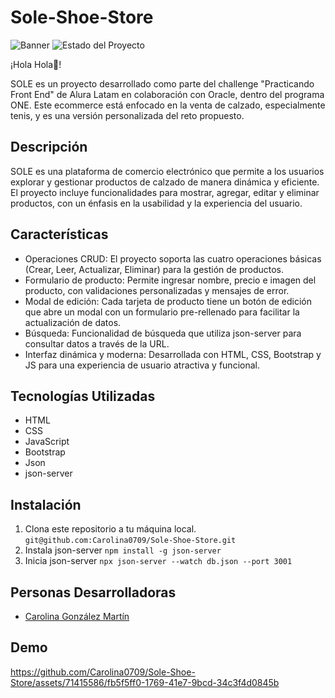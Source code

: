 # Sole-Shoe-Store
![Banner](https://github.com/Carolina0709/Sole-Shoe-Store/assets/71415586/5ffdec77-f80d-48a7-9cad-1b5039744907)
![Estado del Proyecto](https://img.shields.io/badge/Estado-Terminado-brightgreen)

¡Hola Hola👋!

SOLE es un proyecto desarrollado como parte del challenge "Practicando Front End" de Alura Latam en colaboración con Oracle, dentro del programa ONE. Este ecommerce está enfocado en la venta de calzado, especialmente tenis, y es una versión personalizada del reto propuesto.

## Descripción

SOLE es una plataforma de comercio electrónico que permite a los usuarios explorar y gestionar productos de calzado de manera dinámica y eficiente. El proyecto incluye funcionalidades para mostrar, agregar, editar y eliminar productos, con un énfasis en la usabilidad y la experiencia del usuario.

## Características

- Operaciones CRUD: El proyecto soporta las cuatro operaciones básicas (Crear, Leer, Actualizar, Eliminar) para la gestión de productos.
- Formulario de producto: Permite ingresar nombre, precio e imagen del producto, con validaciones personalizadas y mensajes de error.
- Modal de edición: Cada tarjeta de producto tiene un botón de edición que abre un modal con un formulario pre-rellenado para facilitar la actualización de datos.
- Búsqueda: Funcionalidad de búsqueda que utiliza json-server para consultar datos a través de la URL.
- Interfaz dinámica y moderna: Desarrollada con HTML, CSS, Bootstrap y JS para una experiencia de usuario atractiva y funcional.

## Tecnologías Utilizadas

- HTML
- CSS
- JavaScript
- Bootstrap
- Json
- json-server
  
## Instalación

1. Clona este repositorio a tu máquina local.
   `git@github.com:Carolina0709/Sole-Shoe-Store.git`
2. Instala json-server
   `npm install -g json-server`
3. Inicia json-server
   `npx json-server --watch db.json --port 3001`

## Personas Desarrolladoras

- [Carolina González Martín](https://github.com/Carolina0709)


## Demo 
https://github.com/Carolina0709/Sole-Shoe-Store/assets/71415586/fb5f5ff0-1769-41e7-9bcd-34c3f4d0845b

